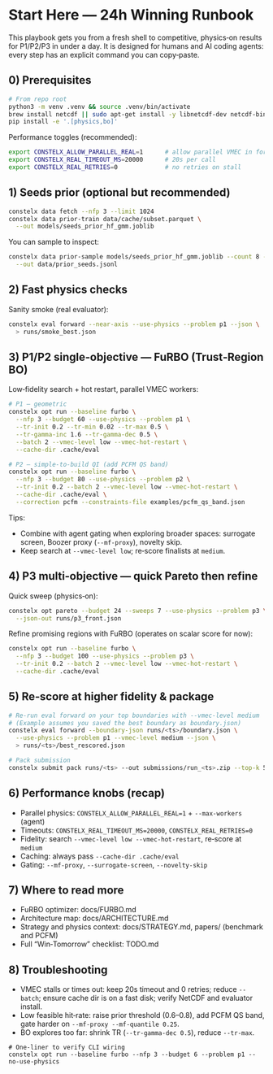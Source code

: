 # Start Here — 24h Winning Runbook

This playbook gets you from a fresh shell to competitive, physics‑on
results for P1/P2/P3 in under a day. It is designed for humans and AI coding
agents: every step has an explicit command you can copy‑paste.

## 0) Prerequisites

```bash
# From repo root
python3 -m venv .venv && source .venv/bin/activate
brew install netcdf || sudo apt-get install -y libnetcdf-dev netcdf-bin
pip install -e '.[physics,bo]'
```

Performance toggles (recommended):

```bash
export CONSTELX_ALLOW_PARALLEL_REAL=1      # allow parallel VMEC in forward_many
export CONSTELX_REAL_TIMEOUT_MS=20000      # 20s per call
export CONSTELX_REAL_RETRIES=0             # no retries on stall
```

## 1) Seeds prior (optional but recommended)

```bash
constelx data fetch --nfp 3 --limit 1024
constelx data prior-train data/cache/subset.parquet \
  --out models/seeds_prior_hf_gmm.joblib
```

You can sample to inspect:

```bash
constelx data prior-sample models/seeds_prior_hf_gmm.joblib --count 8 --nfp 3 \
  --out data/prior_seeds.jsonl
```

## 2) Fast physics checks

Sanity smoke (real evaluator):

```bash
constelx eval forward --near-axis --use-physics --problem p1 --json \
  > runs/smoke_best.json
```

## 3) P1/P2 single‑objective — FuRBO (Trust‑Region BO)

Low‑fidelity search + hot restart, parallel VMEC workers:

```bash
# P1 — geometric
constelx opt run --baseline furbo \
  --nfp 3 --budget 60 --use-physics --problem p1 \
  --tr-init 0.2 --tr-min 0.02 --tr-max 0.5 \
  --tr-gamma-inc 1.6 --tr-gamma-dec 0.5 \
  --batch 2 --vmec-level low --vmec-hot-restart \
  --cache-dir .cache/eval

# P2 — simple-to-build QI (add PCFM QS band)
constelx opt run --baseline furbo \
  --nfp 3 --budget 80 --use-physics --problem p2 \
  --tr-init 0.2 --batch 2 --vmec-level low --vmec-hot-restart \
  --cache-dir .cache/eval \
  --correction pcfm --constraints-file examples/pcfm_qs_band.json
```

Tips:
- Combine with agent gating when exploring broader spaces: surrogate screen,
  Boozer proxy (`--mf-proxy`), novelty skip.
- Keep search at `--vmec-level low`; re‑score finalists at `medium`.

## 4) P3 multi‑objective — quick Pareto then refine

Quick sweep (physics‑on):

```bash
constelx opt pareto --budget 24 --sweeps 7 --use-physics --problem p3 \
  --json-out runs/p3_front.json
```

Refine promising regions with FuRBO (operates on scalar score for now):

```bash
constelx opt run --baseline furbo \
  --nfp 3 --budget 100 --use-physics --problem p3 \
  --tr-init 0.2 --batch 2 --vmec-level low --vmec-hot-restart \
  --cache-dir .cache/eval
```

## 5) Re‑score at higher fidelity & package

```bash
# Re-run eval forward on your top boundaries with --vmec-level medium
# (Example assumes you saved the best boundary as boundary.json)
constelx eval forward --boundary-json runs/<ts>/boundary.json \
  --use-physics --problem p1 --vmec-level medium --json \
  > runs/<ts>/best_rescored.json

# Pack submission
constelx submit pack runs/<ts> --out submissions/run_<ts>.zip --top-k 5
```

## 6) Performance knobs (recap)

- Parallel physics: `CONSTELX_ALLOW_PARALLEL_REAL=1` + `--max-workers` (agent)
- Timeouts: `CONSTELX_REAL_TIMEOUT_MS=20000`, `CONSTELX_REAL_RETRIES=0`
- Fidelity: search `--vmec-level low --vmec-hot-restart`, re‑score at `medium`
- Caching: always pass `--cache-dir .cache/eval`
- Gating: `--mf-proxy`, `--surrogate-screen`, `--novelty-skip`

## 7) Where to read more

- FuRBO optimizer: docs/FURBO.md
- Architecture map: docs/ARCHITECTURE.md
- Strategy and physics context: docs/STRATEGY.md, papers/ (benchmark and PCFM)
- Full “Win‑Tomorrow” checklist: TODO.md

## 8) Troubleshooting

- VMEC stalls or times out: keep 20s timeout and 0 retries; reduce `--batch`;
  ensure cache dir is on a fast disk; verify NetCDF and evaluator install.
- Low feasible hit‑rate: raise prior threshold (0.6–0.8), add PCFM QS band,
  gate harder on `--mf-proxy --mf-quantile 0.25`.
- BO explores too far: shrink TR (`--tr-gamma-dec 0.5`), reduce `--tr-max`.

```
# One-liner to verify CLI wiring
constelx opt run --baseline furbo --nfp 3 --budget 6 --problem p1 --no-use-physics
```

